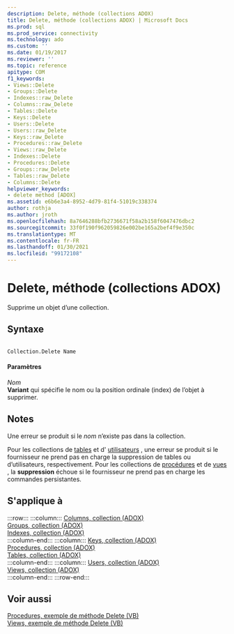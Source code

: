 ```yaml
---
description: Delete, méthode (collections ADOX)
title: Delete, méthode (collections ADOX) | Microsoft Docs
ms.prod: sql
ms.prod_service: connectivity
ms.technology: ado
ms.custom: ''
ms.date: 01/19/2017
ms.reviewer: ''
ms.topic: reference
apitype: COM
f1_keywords:
- Views::Delete
- Groups::Delete
- Indexes::raw_Delete
- Columns::raw_Delete
- Tables::Delete
- Keys::Delete
- Users::Delete
- Users::raw_Delete
- Keys::raw_Delete
- Procedures::raw_Delete
- Views::raw_Delete
- Indexes::Delete
- Procedures::Delete
- Groups::raw_Delete
- Tables::raw_Delete
- Columns::Delete
helpviewer_keywords:
- delete method [ADOX]
ms.assetid: e6b6e3a4-8952-4d79-81f4-51019c338374
author: rothja
ms.author: jroth
ms.openlocfilehash: 8a7646288bfb2736671f58a2b158f6047476dbc2
ms.sourcegitcommit: 33f0f190f962059826e002be165a2bef4f9e350c
ms.translationtype: MT
ms.contentlocale: fr-FR
ms.lasthandoff: 01/30/2021
ms.locfileid: "99172108"
---
```

# <a name="delete-method-adox-collections"></a>Delete, méthode (collections ADOX)
Supprime un objet d’une collection.  
  
## <a name="syntax"></a>Syntaxe  
  
```  
  
Collection.Delete Name  
```  
  
#### <a name="parameters"></a>Paramètres  
 *Nom*  
 **Variant** qui spécifie le nom ou la position ordinale (index) de l’objet à supprimer.  
  
## <a name="remarks"></a>Notes  
 Une erreur se produit si le *nom* n’existe pas dans la collection.  
  
 Pour les collections de [tables](./tables-collection-adox.md) et d' [utilisateurs](./users-collection-adox.md) , une erreur se produit si le fournisseur ne prend pas en charge la suppression de tables ou d’utilisateurs, respectivement. Pour les collections de [procédures](./procedures-collection-adox.md) et de [vues](./views-collection-adox.md) , la **suppression** échoue si le fournisseur ne prend pas en charge les commandes persistantes.  
  
## <a name="applies-to"></a>S'applique à  

:::row:::
    :::column:::
        [Columns, collection (ADOX)](./columns-collection-adox.md)  
        [Groups, collection (ADOX)](./groups-collection-adox.md)  
        [Indexes, collection (ADOX)](./indexes-collection-adox.md)  
    :::column-end:::
    :::column:::
        [Keys, collection (ADOX)](./keys-collection-adox.md)  
        [Procedures, collection (ADOX)](./procedures-collection-adox.md)  
        [Tables, collection (ADOX)](./tables-collection-adox.md)  
    :::column-end:::
    :::column:::
        [Users, collection (ADOX)](./users-collection-adox.md)  
        [Views, collection (ADOX)](./views-collection-adox.md)  
    :::column-end:::
:::row-end:::

## <a name="see-also"></a>Voir aussi  
 [Procedures, exemple de méthode Delete (VB)](./procedures-delete-method-example-vb.md)   
 [Views, exemple de méthode Delete (VB)](./views-delete-method-example-vb.md)